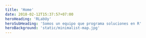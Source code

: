 ```yaml
---
title: 'Home'
date: 2018-02-12T15:37:57+07:00
heroHeading: 'RLabUy'
heroSubHeading: 'Somos un equipo que programa soluciones en R' 
heroBackground: 'static/minimalist-map.jpg'
---
```

